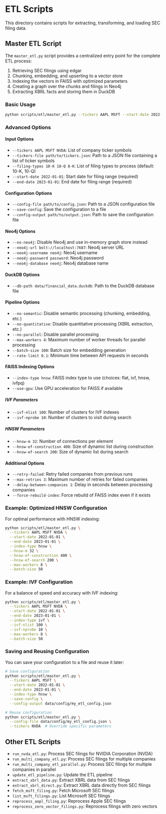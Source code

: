 # ETL Scripts

This directory contains scripts for extracting, transforming, and loading SEC filing data.

## Master ETL Script

The `master_etl.py` script provides a centralized entry point for the complete ETL process:

1. Retrieving SEC filings using edgar
2. Chunking, embedding, and upserting to a vector store
3. Indexing the vectors in FAISS with optimized parameters
4. Creating a graph over the chunks and filings in Neo4j
5. Extracting XBRL facts and storing them in DuckDB

### Basic Usage

```bash
python scripts/etl/master_etl.py --tickers AAPL MSFT --start-date 2022-01-01 --end-date 2023-01-01
```

### Advanced Options

#### Input Options
- `--tickers AAPL MSFT NVDA`: List of company ticker symbols
- `--tickers-file path/to/tickers.json`: Path to a JSON file containing a list of ticker symbols
- `--filing-types 10-K 10-Q 8-K`: List of filing types to process (default: 10-K, 10-Q)
- `--start-date 2022-01-01`: Start date for filing range (required)
- `--end-date 2023-01-01`: End date for filing range (required)

#### Configuration Options
- `--config-file path/to/config.json`: Path to a JSON configuration file
- `--save-config`: Save the configuration to a file
- `--config-output path/to/output.json`: Path to save the configuration file

#### Neo4j Options
- `--no-neo4j`: Disable Neo4j and use in-memory graph store instead
- `--neo4j-url bolt://localhost:7687`: Neo4j server URL
- `--neo4j-username neo4j`: Neo4j username
- `--neo4j-password password`: Neo4j password
- `--neo4j-database neo4j`: Neo4j database name

#### DuckDB Options
- `--db-path data/financial_data.duckdb`: Path to the DuckDB database file

#### Pipeline Options
- `--no-semantic`: Disable semantic processing (chunking, embedding, etc.)
- `--no-quantitative`: Disable quantitative processing (XBRL extraction, etc.)
- `--no-parallel`: Disable parallel processing
- `--max-workers 4`: Maximum number of worker threads for parallel processing
- `--batch-size 100`: Batch size for embedding generation
- `--rate-limit 0.1`: Minimum time between API requests in seconds

#### FAISS Indexing Options
- `--index-type hnsw`: FAISS index type to use (choices: flat, ivf, hnsw, ivfpq)
- `--use-gpu`: Use GPU acceleration for FAISS if available

##### IVF Parameters
- `--ivf-nlist 100`: Number of clusters for IVF indexes
- `--ivf-nprobe 10`: Number of clusters to visit during search

##### HNSW Parameters
- `--hnsw-m 32`: Number of connections per element
- `--hnsw-ef-construction 400`: Size of dynamic list during construction
- `--hnsw-ef-search 200`: Size of dynamic list during search

#### Additional Options
- `--retry-failed`: Retry failed companies from previous runs
- `--max-retries 3`: Maximum number of retries for failed companies
- `--delay-between-companies 1`: Delay in seconds between processing companies
- `--force-rebuild-index`: Force rebuild of FAISS index even if it exists

### Example: Optimized HNSW Configuration

For optimal performance with HNSW indexing:

```bash
python scripts/etl/master_etl.py \
  --tickers AAPL MSFT NVDA \
  --start-date 2022-01-01 \
  --end-date 2023-01-01 \
  --index-type hnsw \
  --hnsw-m 32 \
  --hnsw-ef-construction 400 \
  --hnsw-ef-search 200 \
  --max-workers 8 \
  --batch-size 50
```

### Example: IVF Configuration

For a balance of speed and accuracy with IVF indexing:

```bash
python scripts/etl/master_etl.py \
  --tickers AAPL MSFT NVDA \
  --start-date 2022-01-01 \
  --end-date 2023-01-01 \
  --index-type ivf \
  --ivf-nlist 100 \
  --ivf-nprobe 10 \
  --max-workers 8 \
  --batch-size 50
```

### Saving and Reusing Configuration

You can save your configuration to a file and reuse it later:

```bash
# Save configuration
python scripts/etl/master_etl.py \
  --tickers AAPL MSFT \
  --start-date 2022-01-01 \
  --end-date 2023-01-01 \
  --index-type hnsw \
  --save-config \
  --config-output data/config/my_etl_config.json

# Reuse configuration
python scripts/etl/master_etl.py \
  --config-file data/config/my_etl_config.json \
  --tickers NVDA  # Override specific parameters
```

## Other ETL Scripts

- `run_nvda_etl.py`: Process SEC filings for NVIDIA Corporation (NVDA)
- `run_multi_company_etl.py`: Process SEC filings for multiple companies
- `run_multi_company_etl_parallel.py`: Process SEC filings for multiple companies in parallel
- `update_etl_pipeline.py`: Update the ETL pipeline
- `extract_xbrl_data.py`: Extract XBRL data from SEC filings
- `extract_xbrl_direct.py`: Extract XBRL data directly from SEC filings
- `fetch_msft_filing.py`: Fetch Microsoft SEC filings
- `list_msft_filings.py`: List Microsoft SEC filings
- `reprocess_aapl_filing.py`: Reprocess Apple SEC filings
- `reprocess_zero_vector_filings.py`: Reprocess filings with zero vectors
